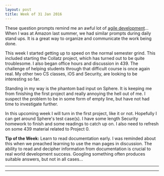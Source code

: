 ```yaml
---
layout: post
title: Week of 31 Jan 2016
---
```


These question prompts remind me an awful lot of [agile development](https://en.wikipedia.org/wiki/Agile_software_development)... When I was at Amazon last summer, we had similar prompts during daily stand ups. It is a great way to organize and communicate the work being done.

This week I started getting up to speed on the normal semester grind. This included starting the Collatz project, which has turned out to be quite troublesome. I also began office hours and discussion in 439. The challenge of helping students through that difficult course is once again real. My other two CS classes, iOS and Security, are looking to be interesting so far.

Standing in my way is the phantom bad input on Sphere. It is keeping me from finishing the first project and really annoying the hell out of me. I suspect the problem to be in some form of empty line, but have not had time to investigate further. 

In this upcoming week I will turn in the first project, like it or not. Hopefully I can get around Sphere's test case(s). I have some length Security homework to finish and some readings to catch up on. I also need to refresh on some 439 material related to Project 0.

**Tip of the Week:** Learn to read documentation early.  I was reminded about this when we preached learning to use the man pages in discussion. The ability to read and decipher information from documentation is crucial to real world development success. Googling something often produces suitable answers, but not in all cases...

----
**** 